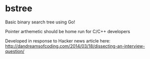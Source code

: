 bstree
======

Basic binary search tree using Go!

Pointer arthemetic should be  home run for C/C++ developers


Developed in response to Hacker news article here:
http://dandreamsofcoding.com/2014/03/18/dissecting-an-interview-question/
